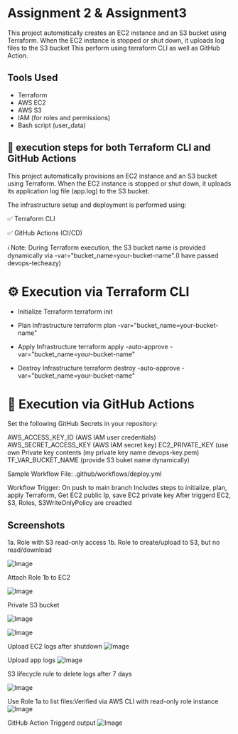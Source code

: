 # Assignment 2 & Assignment3

This project automatically creates an EC2 instance and an S3 bucket using Terraform. When the EC2 instance is stopped or shut down, it uploads log files to the S3 bucket This perform using terraform CLI as well as GitHub Action.

##  Tools Used

- Terraform
- AWS EC2
- AWS S3
- IAM (for roles and permissions)
- Bash script (user_data)

## 🚀 execution steps for both Terraform CLI and GitHub Actions
This project automatically provisions an EC2 instance and an S3 bucket using Terraform. When the EC2 instance is stopped or shut down, it uploads its application log file (app.log) to the S3 bucket.

The infrastructure setup and deployment is performed using:

✅ Terraform CLI

✅ GitHub Actions (CI/CD)

ℹ️ Note: During Terraform execution, the S3 bucket name is provided dynamically via -var="bucket_name=your-bucket-name".(I have passed devops-techeazy)

# ⚙️ Execution via Terraform CLI
- Initialize Terraform
  terraform init

- Plan Infrastructure
  terraform plan -var="bucket_name=your-bucket-name"

- Apply Infrastructure
  terraform apply -auto-approve -var="bucket_name=your-bucket-name"

- Destroy Infrastructure
  terraform destroy -auto-approve -var="bucket_name=your-bucket-name"

# 🤖 Execution via GitHub Actions
  Set the following GitHub Secrets in your repository:
  
  AWS_ACCESS_KEY_ID (AWS IAM user credentials)
  AWS_SECRET_ACCESS_KEY (AWS IAM secret key)
  EC2_PRIVATE_KEY  (use own Private key contents (my private key name devops-key.pem)
  TF_VAR_BUCKET_NAME (provide S3 buket name dynamically)

  Sample Workflow File: .github/workflows/deploy.yml

  Workflow Trigger:
  On push to main branch
  Includes steps to initialize, plan, apply Terraform, Get EC2 public Ip, save EC2 private key
  After triggerd EC2, S3, Roles, S3WriteOnlyPolicy are creadted 

##  Screenshots

1a. Role with S3 read-only access 
1b. Role to create/upload to S3, but no read/download 

![Image](https://github.com/user-attachments/assets/28642c82-bd8e-49ff-a09d-17a3b423e1da)

Attach Role 1b to EC2

![Image](https://github.com/user-attachments/assets/bdaf2fbe-17d3-4744-b7cb-b0292d990125)

Private S3 bucket

![Image](https://github.com/user-attachments/assets/158b914d-32cc-4c72-ab50-f1155371ba3f)

![Image](https://github.com/user-attachments/assets/4f87a23d-cfca-4c5d-b69b-dede6354a0c6)

Upload EC2 logs after shutdown
![Image](https://github.com/user-attachments/assets/4f3119a9-45dd-4259-bb4b-300e6fd8ecf5)

Upload app logs
![Image](https://github.com/user-attachments/assets/0e9230ae-cdc3-4451-b13a-c112c3e27ea2)

S3 lifecycle rule to delete logs after 7 days

![Image](https://github.com/user-attachments/assets/f5fbfe4e-f62f-479d-b07d-4957f1623f31)

Use Role 1a to list files:Verified via AWS CLI with read-only role instance
![Image](https://github.com/user-attachments/assets/d9792abd-af32-4002-beb3-d4e700197c52)

GitHub Action Triggerd output 
![Image](https://github.com/user-attachments/assets/1323da8a-bf27-4020-bcef-4125880bd2c8)


